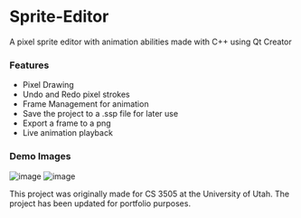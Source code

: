 # Sprite-Editor
A pixel sprite editor with animation abilities made with C++ using Qt Creator

### Features
- Pixel Drawing
- Undo and Redo pixel strokes
- Frame Management for animation
- Save the project to a .ssp file for later use
- Export a frame to a png
- Live animation playback

### Demo Images
![image](https://github.com/Dpere22/Sprite-Editor/assets/142926404/d1cdd08e-18c4-4c6f-9269-ae23b341814c)
![image](https://github.com/Dpere22/Sprite-Editor/assets/142926404/431ffab6-98f5-42b8-bb2d-a986850292be)

This project was originally made for CS 3505 at the University of Utah. The project has been updated for portfolio purposes. 






